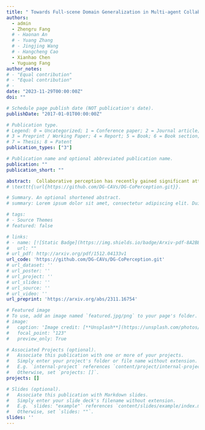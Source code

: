```yaml
---
title: " Towards Full-scene Domain Generalization in Multi-agent Collaborative Bird’s Eye View Segmentation for Connected and Autonomous Driving"
authors: 
  - admin
  - Zhengru Fang
  # - Haonan An
  # - Yuang Zhang
  # - Jingjing Wang
  # - Hangcheng Cao
  - Xianhao Chen
  - Yuguang Fang
author_notes:
# - "Equal contribution"
# - "Equal contribution"
# - 
date: "2023-11-29T00:00:00Z"
doi: ""

# Schedule page publish date (NOT publication's date).
publishDate: "2017-01-01T00:00:00Z"

# Publication type.
# Legend: 0 = Uncategorized; 1 = Conference paper; 2 = Journal article;
# 3 = Preprint / Working Paper; 4 = Report; 5 = Book; 6 = Book section;
# 7 = Thesis; 8 = Patent
publication_types: ["3"]

# Publication name and optional abbreviated publication name.
publication: ""
publication_short: ""

abstract:  Collaborative perception has recently gained significant attention in autonomous driving, improving perception by enabling the exchange of additional information among vehicles. However, deploying collaborative perception systems can lead to domain shifts due to diverse environmental conditions and data heterogeneity among connected and autonomous vehicles (CAVs).To address these challenges, we propose a unified domain generalization framework applicable in both training and inference stages of collaborative perception. In the training phase, we introduce an Amplitude Augmentation (AmpAug) method to augment low-frequency image variations, broadening the model's ability to learn across various domains. We also employ a meta-consistency training scheme to simulate domain shifts, optimizing the model with a carefully designed consistency loss to encourage domain-invariant representations. In the inference phase, we introduce an intra-system domain alignment mechanism to reduce or potentially eliminate the domain discrepancy among CAVs prior to inference. Comprehensive experiments substantiate the effectiveness of our method in comparison with the existing state-of-the-art works. Code will be released at <a href='https://github.com/DG-CAVs/DG-CoPerception.git'>github</a>.
# \texttt{\url{https://github.com/DG-CAVs/DG-CoPerception.git}}.

# Summary. An optional shortened abstract.
# summary: Lorem ipsum dolor sit amet, consectetur adipiscing elit. Duis posuere tellus ac convallis placerat. Proin tincidunt magna sed ex sollicitudin condimentum.

# tags:
# - Source Themes
# featured: false

# links:
# - name: [![Static Badge](https://img.shields.io/badge/Arxiv-pdf-8A2BE2?logo=arxiv)](https://arxiv.org/abs/2311.16754)
#   url: ""
# url_pdf: http://arxiv.org/pdf/1512.04133v1
url_code: 'https://github.com/DG-CAVs/DG-CoPerception.git'
# url_dataset: ''
# url_poster: ''
# url_project: ''
# url_slides: ''
# url_source: ''
# url_video: ''
url_preprint: 'https://arxiv.org/abs/2311.16754'

# Featured image
# To use, add an image named `featured.jpg/png` to your page's folder. 
# image:
#   caption: 'Image credit: [**Unsplash**](https://unsplash.com/photos/jdD8gXaTZsc)'
#   focal_point: "123"
#   preview_only: True

# Associated Projects (optional).
#   Associate this publication with one or more of your projects.
#   Simply enter your project's folder or file name without extension.
#   E.g. `internal-project` references `content/project/internal-project/index.md`.
#   Otherwise, set `projects: []`.
projects: []

# Slides (optional).
#   Associate this publication with Markdown slides.
#   Simply enter your slide deck's filename without extension.
#   E.g. `slides: "example"` references `content/slides/example/index.md`.
#   Otherwise, set `slides: ""`.
slides: ''
---
```



<!-- {{% callout note %}}
Click the *Cite* button above to demo the feature to enable visitors to import publication metadata into their reference management software.
{{% /callout %}}

{{% callout note %}}
Create your slides in Markdown - click the *Slides* button to check out the example.
{{% /callout %}}

Supplementary notes can be added here, including [code, math, and images](https://wowchemy.com/docs/writing-markdown-latex/). -->
